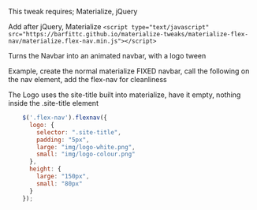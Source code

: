 This tweak requires; Materialize, jQuery

Add after jQuery, Materialize
`<script type="text/javascript" src="https://barfittc.github.io/materialize-tweaks/materialize-flex-nav/materialize.flex-nav.min.js"></script>`

Turns the Navbar into an animated navbar, with a logo tween

Example, create the normal materialize FIXED navbar, call the following on the nav element, add the flex-nav for cleanliness

The Logo uses the site-title built into materialize, have it empty, nothing inside the .site-title element

```javascript
    $('.flex-nav').flexnav({
      logo: {
        selector: ".site-title",
        padding: "5px",
        large: "img/logo-white.png",
        small: "img/logo-colour.png"
      },
      height: {
        large: "150px",
        small: "80px"
      }
    });
```
